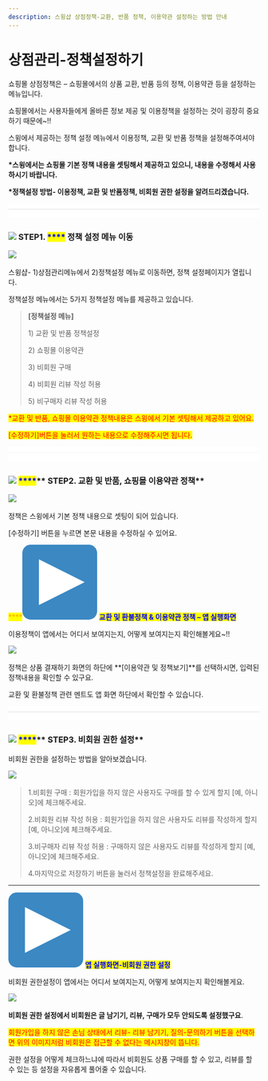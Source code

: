 ```yaml
---
description: 스윙샵 상점정책-교환, 반품 정책, 이용약관 설정하는 방법 안내
---
```


# 상점관리-정책설정하기

쇼핑몰 상점정책은 – 쇼핑몰에서의 상품 교환, 반품 등의 정책, 이용약관 등을 설정하는 메뉴입니다.

쇼핑몰에서는 사용자들에게 올바른 정보 제공 및 이용정책을 설정하는 것이 굉장히 중요하기 때문에\~!!

스윙에서 제공하는 정책 설정 메뉴에서  이용정책, 교환 및 반품 정책을 설정해주여셔야 합니다.&#x20;

**\*스윙에서는 쇼핑몰 기본 정책 내용을 셋팅해서 제공하고 있으니, 내용을 수정해서 사용하시기 바랍니다.**&#x20;

**\*정책설정 방법- 이용정책, 교환 및 반품정책, 비회원 권한 설정을 알려드리겠습니다.**

![](<../../.gitbook/assets/구분선 (1).PNG>)

### <mark style="color:blue;"></mark>![](https://wp.swing2app.co.kr/wp-content/uploads/2020/04/%EB%8B%A8%EB%9D%BD1-1.png) <mark style="color:blue;"></mark> **STEP1. **<mark style="color:blue;">****</mark>** 정책 설정 메뉴 이동**

![](https://wp.swing2app.co.kr/wp-content/uploads/2018/11/%EC%A0%95%EC%B1%85%EC%84%A4%EC%A0%95.png)

스윙샵- 1)상점관리메뉴에서 2)정책설정 메뉴로 이동하면, 정책 설정페이지가 열립니다.

정책설정 메뉴에서는 5가지 정책설정 메뉴를 제공하고 있습니다.

> **\[정책설정 메뉴]**
>
> 1\) 교환 및 반품 정책설정
>
> 2\) 쇼핑몰 이용약관
>
> 3\) 비회원 구매
>
> 4\) 비회원 리뷰 작성 허용
>
> 5\) 비구매자 리뷰 작성 허용

<mark style="color:red;">\*교환 및 반품, 쇼핑몰 이용약관 정책내용은 스윙에서 기본 셋팅해서 제공하고 있어요.</mark>

<mark style="color:red;">\[수정하기]버튼을 눌러서 원하는 내용으로 수정해주시면 됩니다.</mark>

![](<../../.gitbook/assets/구분선 (1).PNG>)

### <mark style="color:blue;"></mark>![](https://wp.swing2app.co.kr/wp-content/uploads/2020/04/%EB%8B%A8%EB%9D%BD1-1.png) <mark style="color:blue;">****</mark>** STEP2. 교환 및 반품, 쇼핑몰 이용약관 정책**

![](https://wp.swing2app.co.kr/wp-content/uploads/2018/11/%EC%8A%A4%EC%9C%99%EC%83%B5-%EC%A0%95%EC%B1%85%EC%84%A4%EC%A0%952.png)

정책은 스윙에서 기본 정책 내용으로 셋팅이 되어 있습니다.

\[수정하기] 버튼을 누르면 본문 내용을 수정하실 수 있어요.



<mark style="color:orange;">****</mark><img src="../../.gitbook/assets/image (6).png" alt="" data-size="line"> <mark style="color:blue;">**교환 및 환불정책 & 이용약관 정책 – 앱 실행화면**</mark>

이용정책이 앱에서는 어디서 보여지는지, 어떻게 보여지는지 확인해볼게요\~!!

![](https://wp.swing2app.co.kr/wp-content/uploads/2018/11/%EC%8A%A4%EC%9C%99%EC%83%B5-%EC%A0%95%EC%B1%85%EC%84%A4%EC%A0%95-%EC%9D%B4%EC%9A%A9%EC%95%BD%EA%B4%80.png)

정책은 상품 결재하기 화면의 하단에 **\[이용약관 및 정책보기]**를 선택하시면, 입력된 정책내용을 확인할 수 있구요.

교환 및 환불정책 관련 멘트도 앱 화면 하단에서 확인할 수 있습니다.

![](<../../.gitbook/assets/구분선 (1).PNG>)

### <mark style="color:blue;"></mark>![](https://wp.swing2app.co.kr/wp-content/uploads/2020/04/%EB%8B%A8%EB%9D%BD1-1.png) <mark style="color:blue;">****</mark>** STEP3. 비회원 권한 설정**

비회원 권한을 설정하는 방법을 알아보겠습니다.

![](https://wp.swing2app.co.kr/wp-content/uploads/2018/11/%EC%8A%A4%EC%9C%99%EC%83%B5-%EC%A0%95%EC%B1%85%EC%84%A4%EC%A0%953.png)

> 1.비회원 구매 : 회원가입을 하지 않은 사용자도 구매를 할 수 있게 할지 \[예, 아니오]에 체크해주세요.
>
> 2.비회원 리뷰 작성 허용 : 회원가입을 하지 않은 사용자도 리뷰를 작성하게 할지 \[예, 아니오]에 체크해주세요.
>
> 3.비구매자 리뷰 작성 허용 : 구매하지 않은 사용자도 리뷰를 작성하게 할지 \[예, 아니오]에 체크해주세요.
>
> 4.마지막으로 저장하기 버튼을 눌러서 정책설정을 완료해주세요.

****

<img src="../../.gitbook/assets/image (6).png" alt="" data-size="line"> <mark style="color:blue;"></mark> <mark style="color:blue;"></mark><mark style="color:blue;">**앱 실행화면-비회원 권한 설정**</mark>

비회원 권한설정이 앱에서는 어디서 보여지는지, 어떻게 보여지는지 확인해볼게요.

![](https://wp.swing2app.co.kr/wp-content/uploads/2018/11/%EC%8A%A4%EC%9C%99%EC%83%B5-%EC%A0%95%EC%B1%85%EC%84%A4%EC%A0%95-%EB%B9%84%ED%9A%8C%EC%9B%90%EA%B6%8C%ED%95%9C.png)

**비회원 권한 설정에서 비회원은 글 남기기, 리뷰, 구매가 모두 안되도록 설정했구요**.

<mark style="color:red;">회원가입을 하지 않은 손님 상태에서 리뷰- 리뷰 남기기, 질의-문의하기 버튼을 선택하면 위의 이미지저럼 비회원은 접근할 수 없다는 메시지창이 뜹니다.</mark>

권한 설정을 어떻게 체크하느냐에 따라서 비회원도 상품 구매를 할 수 있고, 리뷰를 할 수 있는 등 설정을 자유롭게 풀어줄 수 있습니다.

